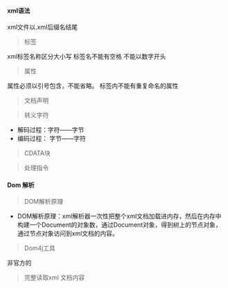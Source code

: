   #### xml语法
xml文件以.xml后缀名结尾
  > 标签
  
xml标签名称区分大小写
标签名不能有空格
不能以数字开头
  
  > 属性
  
  属性必须以引号包含，不能省略。
  标签内不能有重复命名的属性

  
  
  > 文档声明
  
  
  > 转义字符
  
  - 解码过程：字符——字节
  - 编码过程： 字节——字符
  
  
  > CDATA块
  
  
  > 处理指令

#### Dom 解析

> DOM解析原理
- DOM解析原理：xml解析器一次性把整个xml文档加载进内存，然后在内存中构建一个Document的对象数，通过Document对象，得到树上的节点对象，通过节点对象访问到xml文档的内容。

> Dom4j工具

  非官方的
  
  
  > 完整读取xml 文档内容